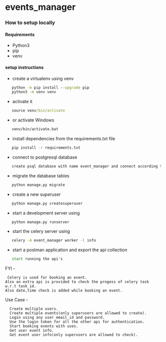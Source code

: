 # events_manager


### How to setup locally
#### Requirements

- Python3
- pip
- venv


#### setup instructions

- create   a virtualenv using venv
```cmd
   python -m pip install --upgrade pip
   python3 -m venv venv
   ```
- activate it 
```cmd
   source venv/bin/activate
   ```

- or activate Windows
```cmd
   venv/bin/activate.bat
   ```

- install dependencies from the requirements.txt file
```cmd
   pip install -r requirements.txt
   ```

- connect to postgresql database
```cmd
   create psql database with name event_manager and connect according to django settings
   ```

- migrate the database tables
```cmd
   python manage.py migrate
   ```

- create a new superuser
```cmd
   python manage.py createsuperuser
   ```

- start a development server using 
```cmd
   python manage.py runserver
   ```

- start the celery server using 
```cmd
   celery -A event_manager worker -l info
   ```

- start a postman application and export the api collection
```cmd
   start running the api's
   ```

FYI - 
  ```
   Celery is used for booking an event.
  Also an extra api is provided to check the progess of celery task w.r.t task_id.
  Also date,time check is added while booking an event.
```


Use Case - 
```
  Create multiple users.
  Create multiple events(only superusers are allowed to create).
  Login using any user email_id and password.
  Use the login token for all the other api for authentication.
  Start booking events with uses.
  Get user event info.
  Get event user info(only superusers are allowed to check).
```
  











